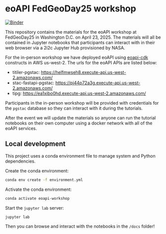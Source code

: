 # eoAPI FedGeoDay25 workshop

[![Binder](https://binder.opensci.2i2c.cloud/badge_logo.svg)](https://binder.opensci.2i2c.cloud/v2/gh/developmentseed/eoapi-fedgeoday25-workshop/HEAD?urlpath=%2Fdoc%2Ftree%2Findex.ipynb)

This repository contains the materials for the eoAPI workshop at FedGeoDay25 in Washington D.C. on April 23, 2025.
The materials will all be contained in Jupyter notebooks that participants can interact with in their web browser via a 2i2c Jupyter Hub provisioned by NASA.

For the in-person workshop we have deployed eoAPI using [eoapi-cdk]() constructs in AWS us-west-2. The urls for the eoAPI APIs are listed below:

- titiler-pgstac: <https://helfmwseh8.execute-api.us-west-2.amazonaws.com/>
- stac-fastapi-pgstac: <https://pj44p72a3g.execute-api.us-west-2.amazonaws.com/>
- tipg: <https://ea1xibo0hd.execute-api.us-west-2.amazonaws.com/>

Participants in the in-person workshop will be provided with credentials for the `pgstac` database so they can interact with it during the tutorials.

After the event we will update the materials so anyone can run the tutorial notebooks on their own computer using a docker network with all of the eoAPI services.

## Local development

This project uses a conda environment file to manage system and Python dependencies.

Create the conda environment:

```bash
conda env create -f environment.yml
```

Activate the conda environment:

```bash
conda activate eoapi-workshop 
```

Start the `jupyter lab` server:

```bash
jupyter lab
```

Then you can browse and interact with the notebooks in the `/docs` folder!
